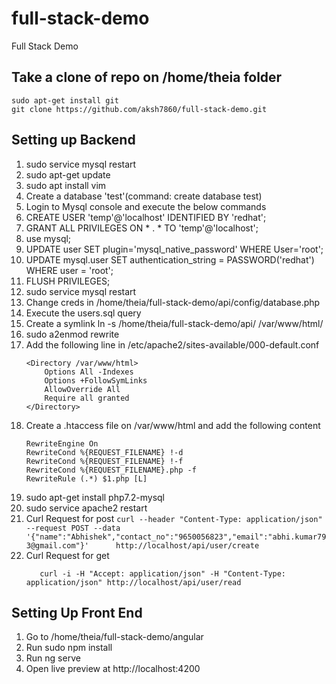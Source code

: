 # full-stack-demo
Full Stack Demo

## Take a clone of repo on /home/theia folder
	sudo apt-get install git
	git clone https://github.com/aksh7860/full-stack-demo.git

## Setting up Backend
1. sudo service mysql restart
3. sudo apt-get update
4. sudo apt install vim
5. Create a database 'test'(command: create database test)
6. Login to Mysql console and execute the below commands
7. CREATE USER 'temp'@'localhost' IDENTIFIED BY 'redhat';
8. GRANT ALL PRIVILEGES ON * . * TO 'temp'@'localhost';
10. use mysql;
11. UPDATE user SET plugin='mysql_native_password' WHERE User='root';
12. UPDATE mysql.user SET authentication_string = PASSWORD('redhat') WHERE user = 'root';
13. FLUSH PRIVILEGES;
14. sudo service mysql restart
15. Change creds in /home/theia/full-stack-demo/api/config/database.php
16. Execute the users.sql query 
17. Create a symlink ln -s /home/theia/full-stack-demo/api/ /var/www/html/
18. sudo a2enmod rewrite
19. Add the following line in /etc/apache2/sites-available/000-default.conf
	```
	<Directory /var/www/html>
        Options All -Indexes
        Options +FollowSymLinks
        AllowOverride All
        Require all granted
    </Directory>
    ```
10. Create a .htaccess file on /var/www/html and add the following content
	```
	RewriteEngine On
	RewriteCond %{REQUEST_FILENAME} !-d
	RewriteCond %{REQUEST_FILENAME} !-f
	RewriteCond %{REQUEST_FILENAME}.php -f
	RewriteRule (.*) $1.php [L]
	```
11.  sudo apt-get install php7.2-mysql
12.  sudo service apache2 restart
13.  Curl Request for post 
  	```
	curl --header "Content-Type: application/json" --request POST --data '{"name":"Abhishek","contact_no":"9650056823","email":"abhi.kumar793@gmail.com"}'      http://localhost/api/user/create
	```
14. Curl Request for get  
	```
	   curl -i -H "Accept: application/json" -H "Content-Type: application/json" http://localhost/api/user/read
	```




## Setting Up Front End
1. Go to /home/theia/full-stack-demo/angular
2. Run sudo npm install
3. Run ng serve
4. Open live preview at http://localhost:4200
